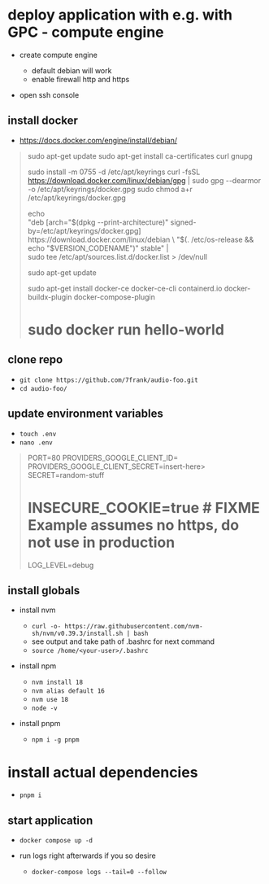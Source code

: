 # deploy application with e.g. with GPC - compute engine

- create compute engine

  - default debian will work
  - enable firewall http and https

- open ssh console

## install docker

- https://docs.docker.com/engine/install/debian/

> sudo apt-get update
> sudo apt-get install ca-certificates curl gnupg
>
> sudo install -m 0755 -d /etc/apt/keyrings
> curl -fsSL https://download.docker.com/linux/debian/gpg | sudo gpg --dearmor -o /etc/apt/keyrings/docker.gpg
> sudo chmod a+r /etc/apt/keyrings/docker.gpg
>
> echo \
>  "deb [arch="$(dpkg --print-architecture)" signed-by=/etc/apt/keyrings/docker.gpg] https://download.docker.com/linux/debian \
>  "$(. /etc/os-release && echo "$VERSION_CODENAME")" stable" | \
>  sudo tee /etc/apt/sources.list.d/docker.list > /dev/null
>
> sudo apt-get update
>
> sudo apt-get install docker-ce docker-ce-cli containerd.io docker-buildx-plugin docker-compose-plugin
>
> # sudo docker run hello-world

## clone repo

- `git clone https://github.com/7frank/audio-foo.git`
- `cd audio-foo/`

## update environment variables

- `touch .env`
- `nano .env`

> PORT=80
> PROVIDERS_GOOGLE_CLIENT_ID=<insert-here>
> PROVIDERS_GOOGLE_CLIENT_SECRET=insert-here>
> SECRET=random-stuff
>
> # INSECURE_COOKIE=true # FIXME Example assumes no https, do not use in production
>
> LOG_LEVEL=debug

## install globals

- install nvm

  - `curl -o- https://raw.githubusercontent.com/nvm-sh/nvm/v0.39.3/install.sh | bash`
  - see output and take path of .bashrc for next command
  - `source /home/<your-user>/.bashrc`

- install npm

  - `nvm install 18`
  - `nvm alias default 16`
  - `nvm use 18`
  - `node -v`

- install pnpm

  - `npm i -g pnpm`

# install actual dependencies

- `pnpm i`

## start application

- `docker compose up -d`

- run logs right afterwards if you so desire
  - `docker-compose logs --tail=0 --follow`
